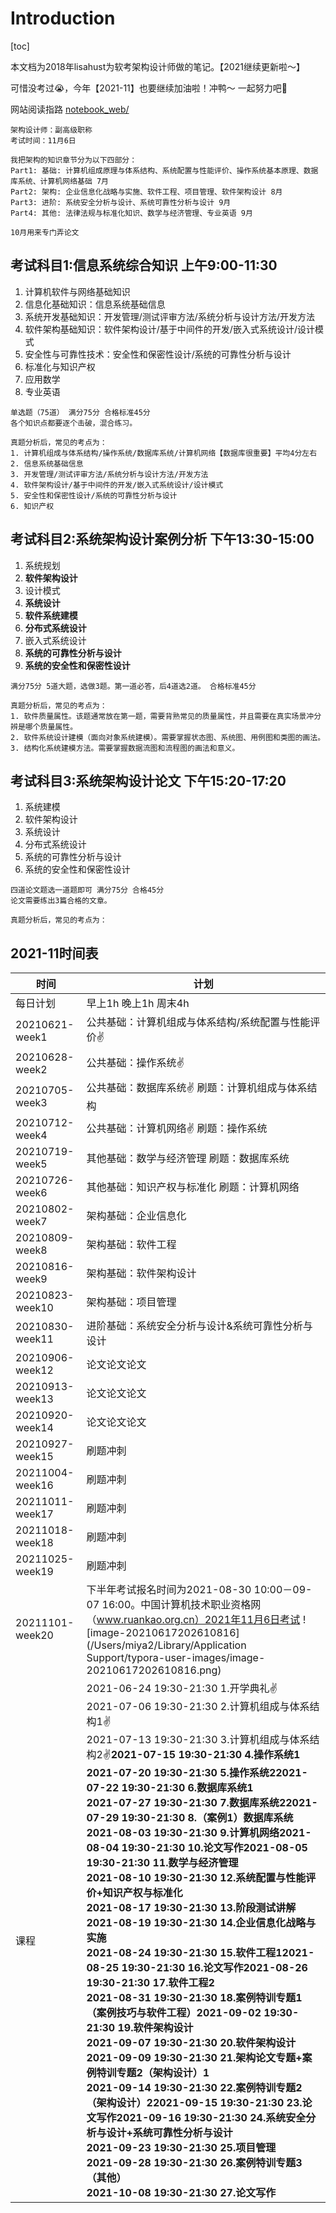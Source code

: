 # Introduction

[toc]

本文档为2018年lisahust为软考架构设计师做的笔记。【2021继续更新啦～】

可惜没考过😭，今年【2021-11】也要继续加油啦！冲鸭～ 一起努力吧💪

网站阅读指路 [notebook_web/](https://lisahust.github.io/notebook1_web/)

```
架构设计师：副高级职称
考试时间：11月6日

我把架构的知识章节分为以下四部分：
Part1: 基础: 计算机组成原理与体系结构、系统配置与性能评价、操作系统基本原理、数据库系统、计算机网络基础 7月
Part2: 架构: 企业信息化战略与实施、软件工程、项目管理、软件架构设计 8月
Part3: 进阶: 系统安全分析与设计、系统可靠性分析与设计 9月
Part4: 其他: 法律法规与标准化知识、数学与经济管理、专业英语 9月

10月用来专门弄论文
```



## 考试科目1:信息系统综合知识  上午9:00-11:30


1. 计算机软件与网络基础知识
2. 信息化基础知识：信息系统基础信息
3. 系统开发基础知识：开发管理/测试评审方法/系统分析与设计方法/开发方法
4. 软件架构基础知识：软件架构设计/基于中间件的开发/嵌入式系统设计/设计模式
5. 安全性与可靠性技术：安全性和保密性设计/系统的可靠性分析与设计
6. 标准化与知识产权
7. 应用数学
8. 专业英语

```
单选题（75道） 满分75分 合格标准45分
各个知识点都要逐个击破，混合练习。

真题分析后，常见的考点为：
1. 计算机组成与体系结构/操作系统/数据库系统/计算机网络【数据库很重要】平均4分左右
2. 信息系统基础信息
3. 开发管理/测试评审方法/系统分析与设计方法/开发方法
4. 软件架构设计/基于中间件的开发/嵌入式系统设计/设计模式
5. 安全性和保密性设计/系统的可靠性分析与设计
6. 知识产权
```



## 考试科目2:系统架构设计案例分析  下午13:30-15:00

1. 系统规划
2. **软件架构设计**
3. 设计模式
4. **系统设计**
5. **软件系统建模**
6. **分布式系统设计**
7. 嵌入式系统设计
8. **系统的可靠性分析与设计**
9. **系统的安全性和保密性设计**

```
满分75分 5道大题，选做3题。第一道必答，后4道选2道。 合格标准45分

真题分析后，常见的考点为：
1. 软件质量属性。该题通常放在第一题，需要背熟常见的质量属性，并且需要在真实场景冲分辨是哪个质量属性。
2. 软件系统设计建模（面向对象系统建模）。需要掌握状态图、系统图、用例图和类图的画法。
3. 结构化系统建模方法。需要掌握数据流图和流程图的画法和意义。
```



## 考试科目3:系统架构设计论文  下午15:20-17:20


1. 系统建模
2. 软件架构设计
3. 系统设计
4. 分布式系统设计
5. 系统的可靠性分析与设计
6. 系统的安全性和保密性设计

```
四道论文题选一道题即可 满分75分 合格45分
论文需要练出3篇合格的文章。

真题分析后，常见的考点为：
```



## 2021-11时间表

| 时间            | 计划                                                         |
| --------------- | ------------------------------------------------------------ |
|每日计划|早上1h  晚上1h 周末4h|
| 20210621-week1  | 公共基础：计算机组成与体系结构/系统配置与性能评价✌️ |
| 20210628-week2  | 公共基础：操作系统✌️ |
| 20210705-week3  | 公共基础：数据库系统✌️  刷题：计算机组成与体系结构 |
| 20210712-week4  | 公共基础：计算机网络✌️  刷题：操作系统 |
| 20210719-week5  | 其他基础：数学与经济管理  刷题：数据库系统 |
| 20210726-week6  | 其他基础：知识产权与标准化  刷题：计算机网络 |
| 20210802-week7  | 架构基础：企业信息化 |
| 20210809-week8  | 架构基础：软件工程 |
| 20210816-week9 | 架构基础：软件架构设计 |
| 20210823-week10 | 架构基础：项目管理 |
| 20210830-week11 | 进阶基础：系统安全分析与设计&系统可靠性分析与设计            |
| 20210906-week12 | 论文论文论文 |
| 20210913-week13 | 论文论文论文 |
| 20210920-week14 | 论文论文论文 |
| 20210927-week15 | 刷题冲刺 |
| 20211004-week16 | 刷题冲刺 |
| 20211011-week17 | 刷题冲刺 |
| 20211018-week18 | 刷题冲刺 |
| 20211025-week19 | 刷题冲刺 |
| 20211101-week20 | 下半年考试报名时间为2021-08-30 10:00－09-07 16:00。中国计算机技术职业资格网（www.ruankao.org.cn）2021年11月6日考试 ![image-20210617202610816](/Users/miya2/Library/Application Support/typora-user-images/image-20210617202610816.png) |
| 课程 | 2021-06-24 19:30-21:30  1.开学典礼✌️<br/>2021-07-06 19:30-21:30  2.计算机组成与体系结构1✌️<br/>2021-07-13 19:30-21:30  3.计算机组成与体系结构2✌️<b/>2021-07-15 19:30-21:30  4.操作系统1<br/>2021-07-20 19:30-21:30  5.操作系统2<b/>2021-07-22 19:30-21:30  6.数据库系统1<br/>2021-07-27 19:30-21:30  7.数据库系统2<b/>2021-07-29 19:30-21:30  8.（案例1）数据库系统<br/>2021-08-03 19:30-21:30  9.计算机网络<b/>2021-08-04 19:30-21:30  10.论文写作<b/>2021-08-05 19:30-21:30  11.数学与经济管理<br/>2021-08-10 19:30-21:30  12.系统配置与性能评价+知识产权与标准化<br/>2021-08-17 19:30-21:30  13.阶段测试讲解<b/>2021-08-19 19:30-21:30  14.企业信息化战略与实施<br/>2021-08-24 19:30-21:30  15.软件工程1<b/>2021-08-25 19:30-21:30  16.论文写作<b/>2021-08-26 19:30-21:30  17.软件工程2<br/>2021-08-31 19:30-21:30  18.案例特训专题1（案例技巧与软件工程）<b/>2021-09-02 19:30-21:30  19.软件架构设计<br/>2021-09-07 19:30-21:30  20.软件架构设计<b/>2021-09-09 19:30-21:30  21.架构论文专题+案例特训专题2（架构设计）1<br/>2021-09-14 19:30-21:30  22.案例特训专题2（架构设计）2<b/>2021-09-15 19:30-21:30  23.论文写作<b/>2021-09-16 19:30-21:30  24.系统安全分析与设计+系统可靠性分析与设计<br/>2021-09-23 19:30-21:30  25.项目管理<br/>2021-09-28 19:30-21:30  26.案例特训专题3（其他）<br/>2021-10-08 19:30-21:30  27.论文写作 |






